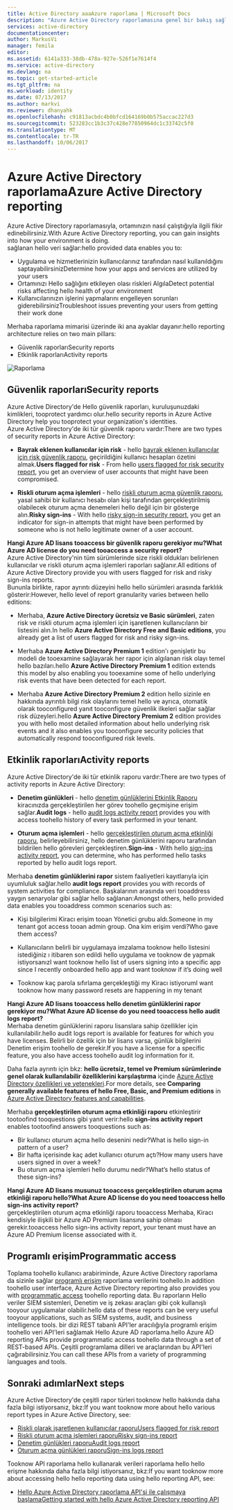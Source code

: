 ```yaml
---
title: Active Directory aaaAzure raporlama | Microsoft Docs
description: "Azure Active Directory raporlamasına genel bir bakış sağlar."
services: active-directory
documentationcenter: 
author: MarkusVi
manager: femila
editor: 
ms.assetid: 6141a333-38db-478a-927e-526f1e7614f4
ms.service: active-directory
ms.devlang: na
ms.topic: get-started-article
ms.tgt_pltfrm: na
ms.workload: identity
ms.date: 07/13/2017
ms.author: markvi
ms.reviewer: dhanyahk
ms.openlocfilehash: c91813acbdc4b0bfcd164169b0b575accac227d3
ms.sourcegitcommit: 523283cc1b3c37c428e77850964dc1c33742c5f0
ms.translationtype: MT
ms.contentlocale: tr-TR
ms.lasthandoff: 10/06/2017
---
```

# <a name="azure-active-directory-reporting"></a><span data-ttu-id="621f0-103">Azure Active Directory raporlama</span><span class="sxs-lookup"><span data-stu-id="621f0-103">Azure Active Directory reporting</span></span>

<span data-ttu-id="621f0-104">Azure Active Directory raporlamasıyla, ortamınızın nasıl çalıştığıyla ilgili fikir edinebilirsiniz.</span><span class="sxs-lookup"><span data-stu-id="621f0-104">With Azure Active Directory reporting, you can gain insights into how your environment is doing.</span></span>  
<span data-ttu-id="621f0-105">sağlanan hello veri sağlar:</span><span class="sxs-lookup"><span data-stu-id="621f0-105">hello provided data enables you to:</span></span>

- <span data-ttu-id="621f0-106">Uygulama ve hizmetlerinizin kullanıcılarınız tarafından nasıl kullanıldığını saptayabilirsiniz</span><span class="sxs-lookup"><span data-stu-id="621f0-106">Determine how your apps and services are utilized by your users</span></span>
- <span data-ttu-id="621f0-107">Ortamınızı Hello sağlığını etkileyen olası riskleri Algıla</span><span class="sxs-lookup"><span data-stu-id="621f0-107">Detect potential risks affecting hello health of your environment</span></span>
- <span data-ttu-id="621f0-108">Kullanıcılarınızın işlerini yapmalarını engelleyen sorunları giderebilirsiniz</span><span class="sxs-lookup"><span data-stu-id="621f0-108">Troubleshoot issues preventing your users from getting their work done</span></span>  

<span data-ttu-id="621f0-109">Merhaba raporlama mimarisi üzerinde iki ana ayaklar dayanır:</span><span class="sxs-lookup"><span data-stu-id="621f0-109">hello reporting architecture relies on two main pillars:</span></span>

- <span data-ttu-id="621f0-110">Güvenlik raporları</span><span class="sxs-lookup"><span data-stu-id="621f0-110">Security reports</span></span>
- <span data-ttu-id="621f0-111">Etkinlik raporları</span><span class="sxs-lookup"><span data-stu-id="621f0-111">Activity reports</span></span>

![Raporlama](./media/active-directory-reporting-azure-portal/01.png)



## <a name="security-reports"></a><span data-ttu-id="621f0-113">Güvenlik raporları</span><span class="sxs-lookup"><span data-stu-id="621f0-113">Security reports</span></span>

<span data-ttu-id="621f0-114">Azure Active Directory'de Hello güvenlik raporları, kuruluşunuzdaki kimlikleri, tooprotect yardımcı olur.</span><span class="sxs-lookup"><span data-stu-id="621f0-114">hello security reports in Azure Active Directory help you tooprotect your organization's identities.</span></span>  
<span data-ttu-id="621f0-115">Azure Active Directory'de iki tür güvenlik raporu vardır:</span><span class="sxs-lookup"><span data-stu-id="621f0-115">There are two types of security reports in Azure Active Directory:</span></span>

- <span data-ttu-id="621f0-116">**Bayrak eklenen kullanıcılar için risk** - hello [bayrak eklenen kullanıcılar için risk güvenlik raporu](active-directory-reporting-security-user-at-risk.md), geçirildiğini kullanıcı hesapları özetini almak.</span><span class="sxs-lookup"><span data-stu-id="621f0-116">**Users flagged for risk** - From hello [users flagged for risk security report](active-directory-reporting-security-user-at-risk.md), you get an overview of user accounts that might have been compromised.</span></span>

- <span data-ttu-id="621f0-117">**Riskli oturum açma işlemleri** - hello [riskli oturum açma güvenlik raporu](active-directory-reporting-security-risky-sign-ins.md), yasal sahibi bir kullanıcı hesabı olan kişi tarafından gerçekleştirilmiş olabilecek oturum açma denemeleri hello değil için bir gösterge alın.</span><span class="sxs-lookup"><span data-stu-id="621f0-117">**Risky sign-ins** - With hello [risky sign-in security report](active-directory-reporting-security-risky-sign-ins.md), you get an indicator for sign-in attempts that might have been performed by someone who is not hello legitimate owner of a user account.</span></span> 

<span data-ttu-id="621f0-118">**Hangi Azure AD lisans tooaccess bir güvenlik raporu gerekiyor mu?**</span><span class="sxs-lookup"><span data-stu-id="621f0-118">**What Azure AD license do you need tooaccess a security report?**</span></span>  
<span data-ttu-id="621f0-119">Azure Active Directory'nin tüm sürümlerinde size riskli oldukları belirlenen kullanıcılar ve riskli oturum açma işlemleri raporları sağlanır.</span><span class="sxs-lookup"><span data-stu-id="621f0-119">All editions of Azure Active Directory provide you with users flagged for risk and risky sign-ins reports.</span></span>  
<span data-ttu-id="621f0-120">Bununla birlikte, rapor ayrıntı düzeyini hello hello sürümleri arasında farklılık gösterir:</span><span class="sxs-lookup"><span data-stu-id="621f0-120">However, hello level of report granularity varies between hello editions:</span></span> 

- <span data-ttu-id="621f0-121">Merhaba, **Azure Active Directory ücretsiz ve Basic sürümleri**, zaten risk ve riskli oturum açma işlemleri için işaretlenen kullanıcıların bir listesini alın.</span><span class="sxs-lookup"><span data-stu-id="621f0-121">In hello **Azure Active Directory Free and Basic editions**, you already get a list of users flagged for risk and risky sign-ins.</span></span> 

- <span data-ttu-id="621f0-122">Merhaba **Azure Active Directory Premium 1** edition'ı genişletir bu modeli de tooexamine sağlayarak her rapor için algılanan risk olayı temel hello bazıları.</span><span class="sxs-lookup"><span data-stu-id="621f0-122">hello **Azure Active Directory Premium 1** edition extends this model by also enabling you tooexamine some of hello underlying risk events that have been detected for each report.</span></span> 

- <span data-ttu-id="621f0-123">Merhaba **Azure Active Directory Premium 2** edition hello sizinle en hakkında ayrıntılı bilgi risk olaylarını temel hello ve ayrıca, otomatik olarak tooconfigured yanıt tooconfigure güvenlik ilkeleri sağlar sağlar risk düzeyleri.</span><span class="sxs-lookup"><span data-stu-id="621f0-123">hello **Azure Active Directory Premium 2** edition provides you with hello most detailed information about hello underlying risk events and it also enables you tooconfigure security policies that automatically respond tooconfigured risk levels.</span></span>


## <a name="activity-reports"></a><span data-ttu-id="621f0-124">Etkinlik raporları</span><span class="sxs-lookup"><span data-stu-id="621f0-124">Activity reports</span></span>

<span data-ttu-id="621f0-125">Azure Active Directory'de iki tür etkinlik raporu vardır:</span><span class="sxs-lookup"><span data-stu-id="621f0-125">There are two types of activity reports in Azure Active Directory:</span></span>

- <span data-ttu-id="621f0-126">**Denetim günlükleri** - hello [denetim günlüklerini Etkinlik Raporu](active-directory-reporting-activity-audit-logs.md) kiracınızda gerçekleştirilen her görev toohello geçmişine erişim sağlar.</span><span class="sxs-lookup"><span data-stu-id="621f0-126">**Audit logs** - hello [audit logs activity report](active-directory-reporting-activity-audit-logs.md) provides you with access toohello history of every task performed in your tenant.</span></span>

- <span data-ttu-id="621f0-127">**Oturum açma işlemleri** - hello [gerçekleştirilen oturum açma etkinliği raporu](active-directory-reporting-activity-sign-ins.md), belirleyebilirsiniz, hello denetim günlüklerini raporu tarafından bildirilen hello görevleri gerçekleştiren.</span><span class="sxs-lookup"><span data-stu-id="621f0-127">**Sign-ins** -  With hello [sign-ins activity report](active-directory-reporting-activity-sign-ins.md), you can determine, who has performed hello tasks reported by hello audit logs report.</span></span>



<span data-ttu-id="621f0-128">Merhaba **denetim günlüklerini rapor** sistem faaliyetleri kayıtlarıyla için uyumluluk sağlar.</span><span class="sxs-lookup"><span data-stu-id="621f0-128">hello **audit logs report** provides you with records of system activities for compliance.</span></span>
<span data-ttu-id="621f0-129">Başkalarının arasında veri tooaddress yaygın senaryolar gibi sağlar hello sağlanan:</span><span class="sxs-lookup"><span data-stu-id="621f0-129">Amongst others, hello provided data enables you tooaddress common scenarios such as:</span></span>

- <span data-ttu-id="621f0-130">Kişi bilgilerimi Kiracı erişim tooan Yönetici grubu aldı.</span><span class="sxs-lookup"><span data-stu-id="621f0-130">Someone in my tenant got access tooan admin group.</span></span> <span data-ttu-id="621f0-131">Ona kim erişim verdi?</span><span class="sxs-lookup"><span data-stu-id="621f0-131">Who gave them access?</span></span> 

- <span data-ttu-id="621f0-132">Kullanıcıların belirli bir uygulamaya imzalama tooknow hello listesini istediğiniz ı itibaren son edildi hello uygulama ve tooknow de yapmak istiyorsanız</span><span class="sxs-lookup"><span data-stu-id="621f0-132">I want tooknow hello list of users signing into a specific app since I recently onboarded hello app and want tooknow if it’s doing well</span></span>

- <span data-ttu-id="621f0-133">Tooknow kaç parola sıfırlama gerçekleştiği my Kiracı istiyorum</span><span class="sxs-lookup"><span data-stu-id="621f0-133">I want tooknow how many password resets are happening in my tenant</span></span>


<span data-ttu-id="621f0-134">**Hangi Azure AD lisans tooaccess hello denetim günlüklerini rapor gerekiyor mu?**</span><span class="sxs-lookup"><span data-stu-id="621f0-134">**What Azure AD license do you need tooaccess hello audit logs report?**</span></span>  
<span data-ttu-id="621f0-135">Merhaba denetim günlüklerini raporu lisanslara sahip özellikler için kullanılabilir.</span><span class="sxs-lookup"><span data-stu-id="621f0-135">hello audit logs report is available for features for which you have licenses.</span></span> <span data-ttu-id="621f0-136">Belirli bir özellik için bir lisans varsa, günlük bilgilerini Denetim erişim toohello de gerekir.</span><span class="sxs-lookup"><span data-stu-id="621f0-136">If you have a license for a specific feature, you also have access toohello audit log information for it.</span></span>

<span data-ttu-id="621f0-137">Daha fazla ayrıntı için bkz: **hello ücretsiz, temel ve Premium sürümlerinde genel olarak kullanılabilir özelliklerini karşılaştırma** içinde [Azure Active Directory özellikleri ve yetenekleri](https://www.microsoft.com/cloud-platform/azure-active-directory-features).</span><span class="sxs-lookup"><span data-stu-id="621f0-137">For more details, see **Comparing generally available features of hello Free, Basic, and Premium editions** in [Azure Active Directory features and capabilities](https://www.microsoft.com/cloud-platform/azure-active-directory-features).</span></span>   



<span data-ttu-id="621f0-138">Merhaba **gerçekleştirilen oturum açma etkinliği raporu** etkinleştirir tootoofind tooquestions gibi yanıt verir:</span><span class="sxs-lookup"><span data-stu-id="621f0-138">hello **sign-ins activity report** enables tootoofind answers tooquestions such as:</span></span>

- <span data-ttu-id="621f0-139">Bir kullanıcı oturum açma hello desenini nedir?</span><span class="sxs-lookup"><span data-stu-id="621f0-139">What is hello sign-in pattern of a user?</span></span>
- <span data-ttu-id="621f0-140">Bir hafta içerisinde kaç adet kullanıcı oturum açtı?</span><span class="sxs-lookup"><span data-stu-id="621f0-140">How many users have users signed in over a week?</span></span>
- <span data-ttu-id="621f0-141">Bu oturum açma işlemleri hello durumu nedir?</span><span class="sxs-lookup"><span data-stu-id="621f0-141">What’s hello status of these sign-ins?</span></span>


<span data-ttu-id="621f0-142">**Hangi Azure AD lisans musunuz tooaccess gerçekleştirilen oturum açma etkinliği raporu hello?**</span><span class="sxs-lookup"><span data-stu-id="621f0-142">**What Azure AD license do you need tooaccess hello sign-ins activity report?**</span></span>  
<span data-ttu-id="621f0-143">gerçekleştirilen oturum açma etkinliği raporu tooaccess Merhaba, Kiracı kendisiyle ilişkili bir Azure AD Premium lisansına sahip olması gerekir.</span><span class="sxs-lookup"><span data-stu-id="621f0-143">tooaccess hello sign-ins activity report, your tenant must have an Azure AD Premium license associated with it.</span></span>


## <a name="programmatic-access"></a><span data-ttu-id="621f0-144">Programlı erişim</span><span class="sxs-lookup"><span data-stu-id="621f0-144">Programmatic access</span></span>

<span data-ttu-id="621f0-145">Toplama toohello kullanıcı arabiriminde, Azure Active Directory raporlama da sizinle sağlar [programlı erişim](active-directory-reporting-api-getting-started-azure-portal.md) raporlama verilerini toohello.</span><span class="sxs-lookup"><span data-stu-id="621f0-145">In addition toohello user interface, Azure Active Directory reporting also provides you with [programmatic access](active-directory-reporting-api-getting-started-azure-portal.md) toohello reporting data.</span></span> <span data-ttu-id="621f0-146">Bu raporların Hello veriler SIEM sistemleri, Denetim ve iş zekası araçları gibi çok kullanışlı tooyour uygulamalar olabilir.</span><span class="sxs-lookup"><span data-stu-id="621f0-146">hello data of these reports can be very useful tooyour applications, such as SIEM systems, audit, and business intelligence tools.</span></span> <span data-ttu-id="621f0-147">bir dizi REST tabanlı API'ler aracılığıyla programlı erişim toohello veri API'leri sağlamak Hello Azure AD raporlama.</span><span class="sxs-lookup"><span data-stu-id="621f0-147">hello Azure AD reporting APIs provide programmatic access toohello data through a set of REST-based APIs.</span></span> <span data-ttu-id="621f0-148">Çeşitli programlama dilleri ve araçlarından bu API'leri çağırabilirsiniz.</span><span class="sxs-lookup"><span data-stu-id="621f0-148">You can call these APIs from a variety of programming languages and tools.</span></span> 


## <a name="next-steps"></a><span data-ttu-id="621f0-149">Sonraki adımlar</span><span class="sxs-lookup"><span data-stu-id="621f0-149">Next steps</span></span>

<span data-ttu-id="621f0-150">Azure Active Directory'de çeşitli rapor türleri tooknow hello hakkında daha fazla bilgi istiyorsanız, bkz:</span><span class="sxs-lookup"><span data-stu-id="621f0-150">If you want tooknow more about hello various report types in Azure Active Directory, see:</span></span>

- [<span data-ttu-id="621f0-151">Riskli olarak işaretlenen kullanıcılar raporu</span><span class="sxs-lookup"><span data-stu-id="621f0-151">Users flagged for risk report</span></span>](active-directory-reporting-security-user-at-risk.md)
- [<span data-ttu-id="621f0-152">Riskli oturum açma işlemleri raporu</span><span class="sxs-lookup"><span data-stu-id="621f0-152">Risky sign-ins report</span></span>](active-directory-reporting-security-risky-sign-ins.md)
- [<span data-ttu-id="621f0-153">Denetim günlükleri raporu</span><span class="sxs-lookup"><span data-stu-id="621f0-153">Audit logs report</span></span>](active-directory-reporting-activity-audit-logs.md)
- [<span data-ttu-id="621f0-154">Oturum açma günlükleri raporu</span><span class="sxs-lookup"><span data-stu-id="621f0-154">Sign-ins logs report</span></span>](active-directory-reporting-activity-sign-ins.md)

<span data-ttu-id="621f0-155">Tooknow API raporlama hello kullanarak verileri raporlama hello hello erişme hakkında daha fazla bilgi istiyorsanız, bkz:</span><span class="sxs-lookup"><span data-stu-id="621f0-155">If you want tooknow more about accessing hello hello reporting data using hello reporting API, see:</span></span> 

- [<span data-ttu-id="621f0-156">Hello Azure Active Directory raporlama API'si ile çalışmaya başlama</span><span class="sxs-lookup"><span data-stu-id="621f0-156">Getting started with hello Azure Active Directory reporting API</span></span>](active-directory-reporting-api-getting-started-azure-portal.md)


<!--Image references-->
[1]: ./media/active-directory-reporting-azure-portal/ic195031.png